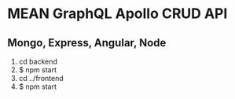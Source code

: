# MEAN GraphQL Apollo CRUD API

## Mongo, Express, Angular, Node

1. cd backend
2. \$ npm start
3. cd ../frontend
4. \$ npm start

